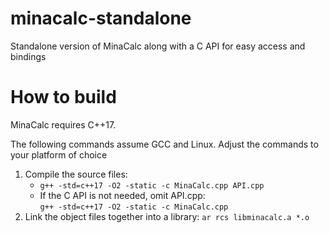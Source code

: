 # minacalc-standalone
Standalone version of MinaCalc along with a C API for easy access and bindings

# How to build
MinaCalc requires C++17.

The following commands assume GCC and Linux. Adjust the commands to your platform of choice

1. Compile the source files:
    - `g++ -std=c++17 -O2 -static -c MinaCalc.cpp API.cpp`
    - If the C API is not needed, omit API.cpp: <br/>
      `g++ -std=c++17 -O2 -static -c MinaCalc.cpp`
2. Link the object files together into a library: `ar rcs libminacalc.a *.o`
